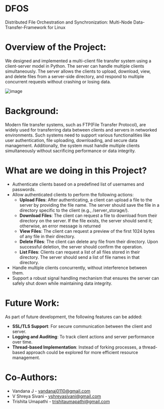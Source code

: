 # DFOS
Distributed File Orchestration and Synchronization: Multi-Node Data-Transfer-Framework for Linux

# Overview of the Project:

We designed and implemented a multi-client file transfer system using a client-server model in Python. The server can handle multiple clients simultaneously. The server allows the clients to upload, download, view, and delete files from a server-side directory, and respond to multiple concurrent requests without crashing or losing data.

![image](https://github.com/user-attachments/assets/9ce97213-99bc-42c2-8a3a-c982df705d71)

# Background:

Modern file transfer systems, such as FTP(File Transfer Protocol), are widely used for transferring data between clients and servers in networked environments. Such systems need to support various functionalities like user authentication, file uploading, downloading, and secure data management. Additionally, the system must handle multiple clients simultaneously without sacrificing performance or data integrity. 


# What are we doing in this Project?

- Authenticate clients based on a predefined list of usernames and passwords.
- Allow authenticated clients to perform the following actions:
  - **Upload Files**:  After authenticating, a client can upload a file to the server by providing the file name. The server should save the file in a directory specific to the client (e.g., /server_storage/<username>).
  - **Download Files**: The client can request a file to download from their directory on the server. If the file exists, the server should send it; otherwise, an error message is returned
  - **View Files**: The client can request a preview of the first 1024 bytes of any file in their directory.
  - **Delete Files**: The client can delete any file from their directory. Upon successful deletion, the server should confirm the operation.
  - **List Files**: Clients can request a list of all files stored in their directory. The server should send a list of file names in that directory.
- Handle multiple clients concurrently, without interference between them.
- Support a robust signal handling mechanism that ensures the server can safely shut down while maintaining data integrity.

# Future Work:

As part of future development, the following features can be added:

- **SSL/TLS Support**: For secure communication between the client and server.
- **Logging and Auditing**: To track client actions and server performance over time.
- **Thread-based Implementation**: Instead of forking processes, a thread-based approach could be explored for more efficient resource management.

# Co-Authors:
- Vandana J - vandanaj0110@gmail.com
- V Shreya Sivani - vshreyasivani@gmail.com
- Trishita Umapathi - trishitaumapathi@gmail.com

